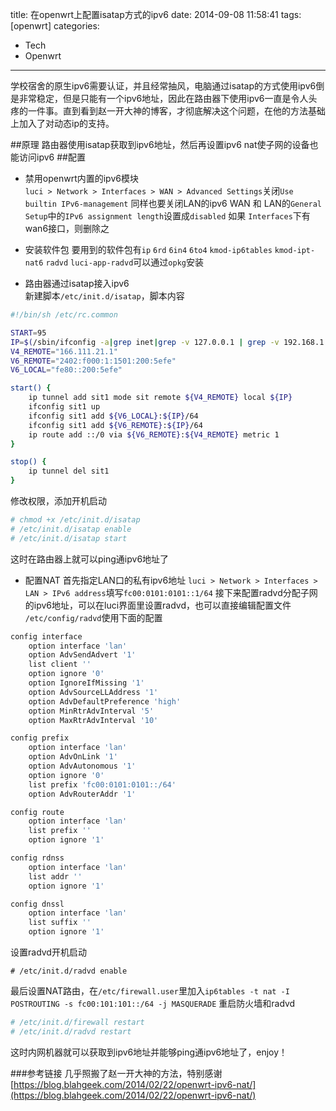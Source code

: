 title: 在openwrt上配置isatap方式的ipv6
date: 2014-09-08 11:58:41
tags: [openwrt]
categories:
- Tech
- Openwrt
---
学校宿舍的原生ipv6需要认证，并且经常抽风，电脑通过isatap的方式使用ipv6倒是非常稳定，但是只能有一个ipv6地址，因此在路由器下使用ipv6一直是令人头疼的一件事。直到看到赵一开大神的博客，才彻底解决这个问题，在他的方法基础上加入了对动态ip的支持。  
<!--more-->
##原理
路由器使用isatap获取到ipv6地址，然后再设置ipv6 nat使子网的设备也能访问ipv6
##配置
- 禁用openwrt内置的ipv6模块  
`luci > Network > Interfaces > WAN > Advanced Settings`关闭`Use builtin IPv6-management`
同样也要关闭LAN的ipv6
WAN 和 LAN的`General Setup`中的`IPv6 assignment length`设置成`disabled`
如果 `Interfaces`下有wan6接口，则删除之

- 安装软件包
要用到的软件包有`ip` `6rd` `6in4` `6to4` `kmod-ip6tables` `kmod-ipt-nat6` `radvd` `luci-app-radvd`可以通过`opkg`安装  

- 路由器通过isatap接入ipv6  
新建脚本`/etc/init.d/isatap`，脚本内容
```bash
#!/bin/sh /etc/rc.common

START=95
IP=$(/sbin/ifconfig -a|grep inet|grep -v 127.0.0.1 | grep -v 192.168.1.1 |grep -v inet6|awk '{print $2}'|tr -d "addr:")
V4_REMOTE="166.111.21.1"
V6_REMOTE="2402:f000:1:1501:200:5efe"
V6_LOCAL="fe80::200:5efe"

start() {
    ip tunnel add sit1 mode sit remote ${V4_REMOTE} local ${IP}
    ifconfig sit1 up
    ifconfig sit1 add ${V6_LOCAL}:${IP}/64
    ifconfig sit1 add ${V6_REMOTE}:${IP}/64
    ip route add ::/0 via ${V6_REMOTE}:${V4_REMOTE} metric 1
}

stop() {
    ip tunnel del sit1
}
```
修改权限，添加开机启动
```bash
# chmod +x /etc/init.d/isatap
# /etc/init.d/isatap enable
# /etc/init.d/isatap start
```
这时在路由器上就可以ping通ipv6地址了
- 配置NAT
首先指定LAN口的私有ipv6地址
`luci > Network > Interfaces > LAN > IPv6 address`填写`fc00:0101:0101::1/64`
接下来配置radvd分配子网的ipv6地址，可以在luci界面里设置radvd，也可以直接编辑配置文件
`/etc/config/radvd`使用下面的配置
```bash
config interface
	option interface 'lan'
	option AdvSendAdvert '1'
	list client ''
	option ignore '0'
	option IgnoreIfMissing '1'
	option AdvSourceLLAddress '1'
	option AdvDefaultPreference 'high'
	option MinRtrAdvInterval '5'
	option MaxRtrAdvInterval '10'

config prefix
	option interface 'lan'
	option AdvOnLink '1'
	option AdvAutonomous '1'
	option ignore '0'
	list prefix 'fc00:0101:0101::/64'
	option AdvRouterAddr '1'

config route
	option interface 'lan'
	list prefix ''
	option ignore '1'

config rdnss
	option interface 'lan'
	list addr ''
	option ignore '1'

config dnssl
	option interface 'lan'
	list suffix ''
	option ignore '1'
```
设置radvd开机启动
```
# /etc/init.d/radvd enable
```
最后设置NAT路由，在`/etc/firewall.user`里加入`ip6tables -t nat -I POSTROUTING -s fc00:101:101::/64 -j MASQUERADE`
重启防火墙和radvd
```bash
# /etc/init.d/firewall restart
# /etc/init.d/radvd restart
```

这时内网机器就可以获取到ipv6地址并能够ping通ipv6地址了，enjoy！

###参考链接
几乎照搬了赵一开大神的方法，特别感谢  
[https://blog.blahgeek.com/2014/02/22/openwrt-ipv6-nat/](https://blog.blahgeek.com/2014/02/22/openwrt-ipv6-nat/)
	